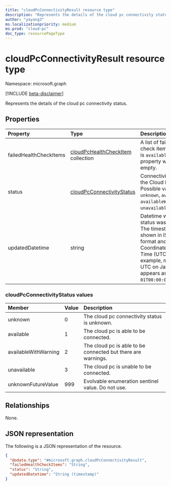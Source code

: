 ```yaml
---
title: "cloudPcConnectivityResult resource type"
description: "Represents the details of the cloud pc connectivity status."
author: "yayang3"
ms.localizationpriority: medium
ms.prod: "cloud-pc"
doc_type: resourcePageType
---
```


# cloudPcConnectivityResult resource type

Namespace: microsoft.graph

[!INCLUDE [beta-disclaimer](../../includes/beta-disclaimer.md)]

Represents the details of the cloud pc connectivity status.

## Properties
|Property|Type|Description|
|:---|:---|:---|
|failedHealthCheckItems|[cloudPcHealthCheckItem](../resources/cloudpchealthcheckitem.md) collection|A list of failed health check items. If `status` is `available`, this property will be empty.|
|status|[cloudPcConnectivityStatus](#cloudPcConnectivityStatus-values)|Connectivity status of the Cloud PC. Possible values are: `unknown`, `available`, `availableWithWarning`, `unavailable`.|
|updatedDatetime|string|Datetime when the status was updated. The timestamp is shown in ISO 8601 format and Coordinated Universal Time (UTC). For example, midnight UTC on Jan 1, 2014 appears as `2014-01-01T00:00:00Z`. |

### cloudPcConnectivityStatus values

|Member|Value|Description|
|:---|:---|:---|
|unknown|0|The cloud pc connectivity status is unknown.|
|available|1|The cloud pc is able to be connected.|
|availableWithWarning|2|The cloud pc is able to be connected but there are warnings.|
|unavailable|3|The cloud pc is unable to be connected.|
|unknownFutureValue|999|Evolvable enumeration sentinel value. Do not use.|

## Relationships
None.

## JSON representation
The following is a JSON representation of the resource.
<!-- {
  "blockType": "resource",
  "@odata.type": "microsoft.graph.cloudPcConnectivityResult"
}
-->
``` json
{
  "@odata.type": "#microsoft.graph.cloudPcConnectivityResult",
  "failedHealthCheckItems": "String",
  "status": "String",
  "updatedDatetime": "String (timestamp)"
}